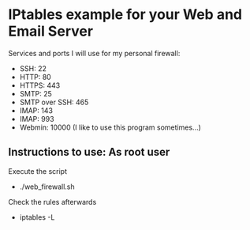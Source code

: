 # IPtables example for your Web and Email Server

Services and ports I will use for my personal firewall:

* SSH: 22
* HTTP: 80
* HTTPS: 443
* SMTP: 25
* SMTP over SSH: 465
* IMAP: 143
* IMAP: 993
* Webmin: 10000 (I like to use this program sometimes...)

## Instructions to use: As root user

Execute the script
* ./web_firewall.sh

Check the rules afterwards
* iptables -L